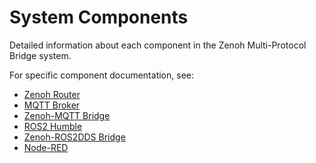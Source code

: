# System Components

Detailed information about each component in the Zenoh Multi-Protocol Bridge system.

For specific component documentation, see:

- [Zenoh Router](../components/zenoh-router.md)
- [MQTT Broker](../components/mqtt-broker.md)
- [Zenoh-MQTT Bridge](../components/zenoh-mqtt-bridge.md)
- [ROS2 Humble](../components/ros2-humble.md)
- [Zenoh-ROS2DDS Bridge](../components/zenoh-ros2dds-bridge.md)
- [Node-RED](../components/node-red.md)
